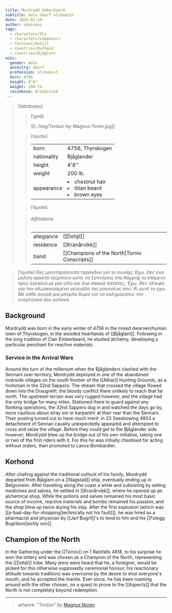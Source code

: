 ```yaml
---
title: Mordrydd Emberbeard
subtitle: male dwarf alchemist
date: 2024-01-19
author: odysseas
tags:
  - characters/PCs
  - characters/commoners
  - factions/Dohjil
  - countries/Korhond
  - countries/Bjåglant
wiki:
  gender: male
  ancestry: dwarf
  profession: alchemist
  born: 4756
  height: 4'8"
  weight: 200 lb.
  residence: Kranårvikk
---
```

> [!attributes] 
> > [!grid]
> >
> > ![[../img/Tordun-by-Magnus-Toren.jpg]]
> 
> > [!quote]
> >
> > | | |
> > | --- | --- |
> > | born | 4756, Thyrskogen |
> > | nationality | Bjåglander |
> > | height | 4'8'' |
> > | weight | 200 lb. |
> > | appearance | <li>chestnut hair</li><li>titian beard</li><li>brown eyes</li> |
>
> > [!quote]
> > 
> > ###### Affiliations
> > | | |
> > | --- | --- |
> > | allegiance | [[Dohjil]] |
> > | residence | [[Kranårvikk]] |
> > | band | [[Champions of the North\|Torniv Conscripts]] |

> [!quote] 
> _Θες μανιταρόσουπα ταράνδου για το συνάχι; Έχω._
> _Θες ένα μηλίτη αρκετά τούμπανο ώστε να ξυπνήσεις στο Κάρροχ το επόμενο πρωί αγκαλιά με μια γίδα και δυο σακκιά πατάτες; Έχω._
> _Θες αλοιφή για την αλωπεκιασμένη γενειάδα της μανούλας σου; Κι αυτό το έχω._
> _Με κάθε αγορά μια μπόμπα δώρο για να καλημερίσεις τον ενοχλητικό σου γείτονα._

## Background

Mordrydd was born in the early winter of 4756 in the mixed dwarven/human town of Thyrskogen, in the wooded heartlands of [[Bjåglant]].
Following in the long tradition of Clan Emberbeard, he studied alchemy, developing a particular penchant for reactive materials.

### Service in the Arrival Wars

Around the turn of the millenium when the Bjåglanders clashed with the Sennarii over territory, Mordrydd deployed in one of the abandoned riverside villages on the south frontier of the [[Athar]] Hunting Grounds, as a footsman in the 32nd Sappers.
The stream that crossed the village flowed down into the Draugrelfr, the bloody conflict there unlikely to reach that far north. The upstream terrain was very rugged however, and the village had the only bridge for many miles. Stationed there to guard against any flanking operations, the 32nd Sappers dug in and watched the days go by, more cautious about stray oni or karpanthr at their rear than the Sennarii.
Their posting turned out to have much merit: in 23 Seedsowing 4803 a detachment of Sennari cavalry unexpectedly appeared and attempted to cross and seize the village.
Before they could get to the Bjåglander side however, Mordrydd blew up the bridge out of his own initiative, taking one or two of the first riders with it. For this he was initially chastised for acting without orders, then promoted to Lance Bombardier.

## Korhond

After chafing against the traditional outlook of his family, Mordrydd departed from Bjåglant on a [[Nagstad]] ship, eventually ending up in Belgosreim.
After travelling along the coast a while and subsisting by selling medicines and salves, he settled in [[Kranårvikk]], where he opened up an alchemical shop. While the potions and salves remained his most basic source of income, reactive materials and bombs remained his passion, and the shop blew up twice during his stay.
After the first explosion (which was [[a-bad-day-for-shopping|technically not his fault]]), he was hired as a pharmacist and physician by [[Jarl Bugril]]'s to tend to him and his [[Folegg Bugrilson|sickly son]].

## Champion of the North

In the Gathering under the [[Torniv]] on 1 Rainfalls 4818, to his surprise he won the lottery and was chosen as a Champion of the North, representing the [[Dohjil]] tribe.
Many jeers were heard that he, a foreigner, would be picked for this otherwise supposedly ceremonial honour; his reactionary attitude towards traditions was overcome by the desire to shut everyone's mouth, and he accepted the mantle.
Ever since, he has been roaming around with the other chosen, on a quest to prove to the [[Aspects]] that the North is not completely beyond redemption. 

---

> artwork: "Tordun" by [Magnus Norén](https://www.artstation.com/magnoren)